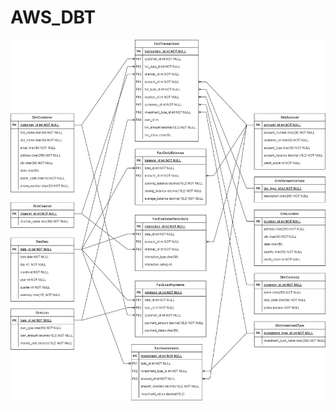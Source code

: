 # AWS_DBT

![alt text](https://github.com/arl9kin/AWS_DBT/blob/main/content/logical_view.drawio.png?raw=true)
